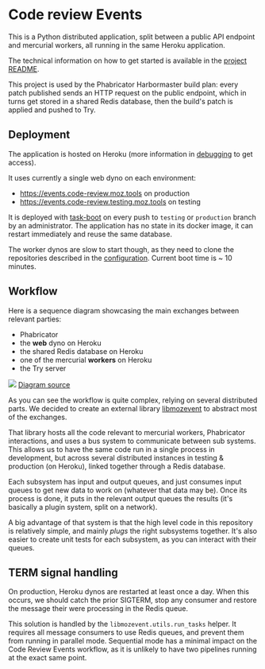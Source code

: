 # Code review Events

This is a Python distributed application, split between a public API endpoint and mercurial workers, all running in the same Heroku application.

The technical information on how to get started is available in the [project README](/events/README.md).

This project is used by the Phabricator Harbormaster build plan: every patch published sends an HTTP request on the public endpoint, which in turns get stored in a shared Redis database, then the build's patch is applied and pushed to Try.

## Deployment

The application is hosted on Heroku (more information in [debugging](/docs/debugging.md) to get access).

It uses currently a single web dyno on each environment:
- https://events.code-review.moz.tools on production
- https://events.code-review.testing.moz.tools on testing

It is deployed with [task-boot](https://github.com/mozilla/task-boot) on every push to `testing` or `production` branch by an administrator.
The application has no state in its docker image, it can restart immediately and reuse the same database.

The worker dynos are slow to start though, as they need to clone the repositories described in the [configuration](/docs/configuration.md). Current boot time is ~ 10 minutes.

## Workflow

Here is a sequence diagram showcasing the main exchanges between relevant parties:
- Phabricator
- the **web** dyno on Heroku
- the shared Redis database on Heroku
- one of the mercurial **workers** on Heroku
- the Try server

![](events.png)
[Diagram source](events.mermaid)

As you can see the workflow is quite complex, relying on several distributed parts. We decided to create an external library [libmozevent](https://github.com/mozilla/libmozevent) to abstract most of the exchanges.

That library hosts all the code relevant to mercurial workers, Phabricator interactions, and uses a bus system to communicate between sub systems.
This allows us to have the same code run in a single process in development, but across several distributed instances in testing & production (on Heroku), linked together through a Redis database.

Each subsystem has input and output queues, and just consumes input queues to get new data to work on (whatever that data may be). Once its process is done, it puts in the relevant output queues the results (it's basically a plugin system, split on a network).

A big advantage of that system is that the high level code in this repository is relatively simple, and mainly *plugs* the right subsystems together. It's also easier to create unit tests for each subsystem, as you can interact with their queues.

## TERM signal handling

On production, Heroku dynos are restarted at least once a day.
When this occurs, we should catch the prior SIGTERM, stop any consumer and restore the message their were processing in the Redis queue.

This solution is handled by the `libmozevent.utils.run_tasks` helper. It requires all message consumers to use Redis queues, and prevent them from running in parallel mode.
Sequential mode has a minimal impact on the Code Review Events workflow, as it is unlikely to have two pipelines running at the exact same point.
